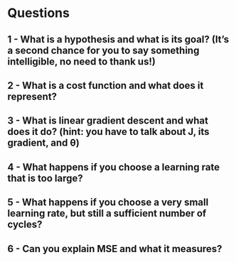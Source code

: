 # Questions

## 1 - What is a hypothesis and what is its goal? (It’s a second chance for you to say something intelligible, no need to thank us!)

## 2 - What is a cost function and what does it represent?

## 3 - What is linear gradient descent and what does it do? (hint: you have to talk about J, its gradient, and θ)

## 4 - What happens if you choose a learning rate that is too large?

## 5 - What happens if you choose a very small learning rate, but still a sufficient number of cycles?

## 6 - Can you explain MSE and what it measures?